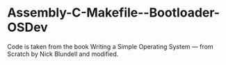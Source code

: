 # Assembly-C-Makefile--Bootloader-OSDev

Code is taken from the book Writing a Simple Operating System — from Scratch by Nick Blundell and modified.
